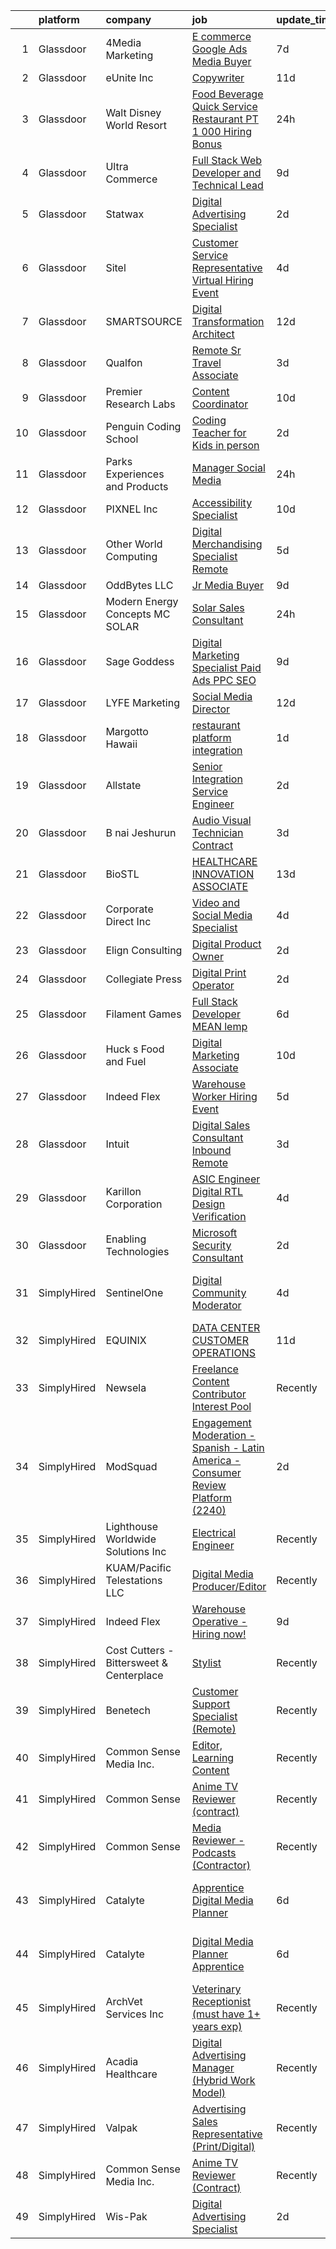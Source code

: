 

|    | platform    | company                                  | job                                                                                                                                                                                                                                                                                                                                                                                                                                                                                                                                                                                                                                                                                                                                                                                                                                                                                                                                                                                                                                                                                                                                                                                                                                                                                                                                                                                                                                                                                                                                                       | update_time   | location                        |
|---:|:------------|:-----------------------------------------|:----------------------------------------------------------------------------------------------------------------------------------------------------------------------------------------------------------------------------------------------------------------------------------------------------------------------------------------------------------------------------------------------------------------------------------------------------------------------------------------------------------------------------------------------------------------------------------------------------------------------------------------------------------------------------------------------------------------------------------------------------------------------------------------------------------------------------------------------------------------------------------------------------------------------------------------------------------------------------------------------------------------------------------------------------------------------------------------------------------------------------------------------------------------------------------------------------------------------------------------------------------------------------------------------------------------------------------------------------------------------------------------------------------------------------------------------------------------------------------------------------------------------------------------------------------|:--------------|:--------------------------------|
|  1 | Glassdoor   | 4Media Marketing                         | [E commerce Google Ads Media Buyer](https://www.glassdoor.com/partner/jobListing.htm?pos=120&ao=1110586&s=58&guid=00000182e86ef8b1bc6092854dd043ae&src=GD_JOB_AD&t=SR&vt=w&ea=1&cs=1_734d7365&cb=1661756963748&jobListingId=1008083119357&cpc=545C0D17DAD7ABB7&jrtk=3-0-1gbk6tud9irn7801-1gbk6tudpii1e800-bfadb01214bbd0cd--6NYlbfkN0ACTeRvGRFS6hadW-07x_K1RnsIE8OdH4tufuZ5eRAiXlI_sIDJdKrGmpYfomtJD3y_mqR4ZtqtengvP6UlpqBcDfwHTLiJUWbUE1X0k8ToVZK97KpcDrjcTCzCvwBgEHEwMq9KWi_ovWgGrv_Fi-8OGbMG918r3kWhntk_ufdjBkxk9Zk6Y2FUKMFlvErvqTJpscvLEypolubWEc1yolj3Y9hL0hE0dlEPMiUKd7rRvDDFrvsyrdDZ0zikrB-6ZAis_QJJ3S5Vrf9O12vf2iCVeo4dJwDztUnIIHa0ja_XDv9xvHH1Fac2GuEik2bXR-9GKMGO4ExhJm6leIVUxqrM3rXGxkbMwChF1--zEjr6BLASJlDSiIwB38gVo4JUqnLWaP9dsvYWvagyAuskduh2E6DI2yq20xyjjvasFkwcmVCZZ5_3We7wlMl5QvIGKllCXAeOq_GFOwBI7xQ88kg6q6Do1SRJIRaWBlPpzgzwoubqD_pK7vBqyM-R0IiV4srRzTF41wDo5miKWzXn_Ynk)                                                                                                                                                                                                                                                                                                                                                                                                                                                                                                                                                                                                                                                              | 7d            | Remote                          |
|  2 | Glassdoor   | eUnite Inc                               | [Copywriter](https://www.glassdoor.com/partner/jobListing.htm?pos=119&ao=1110586&s=58&guid=00000182e86ef8b1bc6092854dd043ae&src=GD_JOB_AD&t=SR&vt=w&ea=1&cs=1_e5f45a01&cb=1661756963748&jobListingId=1008076675595&cpc=5075878B7C32FFAE&jrtk=3-0-1gbk6tud9irn7801-1gbk6tudpii1e800-53f0338def0d2925--6NYlbfkN0CtwOkgDuej6vPfWODMxjOIyNEohQmdYMppGq8y8dOpBoTzitlsCnYxzDdEluOLusqwMpkov7nX-ks7t50rpWnoqbfLO_eaOGnNiBBGk4gh1EhiXe1UOI8-ZJxR8JFKjujxbdiKf0TE_IyEOr_pfm_jtTkQFGfNT33_m6Jfq0drDfdk5ocI6RThScyeOGt0b_i1tLjUm3SjuRHsumo-0CN8VLlrqWSTpcb1IWreYBLvcJXpxf6rGcnHpqth2tdnnAbk79KseriuiG4Yo-tXJXNoo26S66CafvpyrwJyffmpMgL4eVGKnKR730eW3FyroD_LYBWt-VetcJ2yEjhrdFceGnVVdF7hplx77y5Kr-rCvxZem6sHz0VZo3EN9KYqKEeZXbhy3xSGYCHSlkZSFujtJhIBrhu33-pRB2Lhl07yqU_W7XuTGjpbJgLzcRC4x0Yydbh2-uWymrpAFoUn2k8mP4AzbtZ0pnH4fggFPwp8zV8d9O4RiGQ4)                                                                                                                                                                                                                                                                                                                                                                                                                                                                                                                                                                                                                                                                                                                     | 11d           | Irvine, CA                      |
|  3 | Glassdoor   | Walt Disney World Resort                 | [Food   Beverage Quick Service Restaurant PT   1 000 Hiring Bonus](https://www.glassdoor.com/partner/jobListing.htm?pos=127&ao=1110586&s=58&guid=00000182e86ef8b1bc6092854dd043ae&src=GD_JOB_AD&t=SR&vt=w&cs=1_4d679769&cb=1661756963748&jobListingId=1008099873104&cpc=BCC169F53084E245&jrtk=3-0-1gbk6tud9irn7801-1gbk6tudpii1e800-de4f8e7555e56f75--6NYlbfkN0C6Ka7fXck5vhN9Gntscl_jqDDI0lwp9hmdWqruhrh70g4rLtFMw5tupciEWHOW-uPfPqhZEoY50f3kL00Zd8R3eDxPUv0Nf5KS5vu_xEBMcQkfAU_JtOIgMquQnwR__2LE5gHi7OEl7k6A0s49ONulJrLv_iVT797gkMLErL_zapMAKCFmcwncztQk094pC1OyztkhlmrM2hmNh8DV99KWCoZkPpB9G8Zp31JgTOn4cotPBoyAUgummhKmwZCNxLZi6pk2_VpGCSQsBBL3zQ5IW3cojNEx37MCSM8s7n9jD-8wHJDrmLLbr0PSfLyYjVNUMn5xlvV2wUxvYXI5szY8IwODmO16mAEaNoaTipi1RqjSNeUOMQVAf24H4w0wn7ZDPN69lEu8UaQ4c7-EftI8VPlMKWY1QPmYsKjxjiB7kprVcrEj59eB)                                                                                                                                                                                                                                                                                                                                                                                                                                                                                                                                                                                                                                                                                                                                    | 24h           | Lake Buena Vista, FL            |
|  4 | Glassdoor   | Ultra Commerce                           | [Full Stack Web Developer and Technical Lead](https://www.glassdoor.com/partner/jobListing.htm?pos=110&ao=1110586&s=58&guid=00000182e86ef8b1bc6092854dd043ae&src=GD_JOB_AD&t=SR&vt=w&ea=1&cs=1_1ab350d6&cb=1661756963746&jobListingId=1008080788609&cpc=90E10D0C903B794B&jrtk=3-0-1gbk6tud9irn7801-1gbk6tudpii1e800-06e2f54e3bc5457e--6NYlbfkN0AS3oPsAAmCngCu4U51_2RxXyfS7TdWOFtWPOafNW52IzSReWxrra4iz7neLXalB-NGXF5nkT0xVG7iMopHH_rEqWSMQ6uJ8ClWvP6eFq7dI6B-FURaHHshLuS1Oqg_4GZPvzWhr4zb1tWgqmAPAxthsFGL0atCAboeCUw2a638bnOSuCLuHLv5hBbBHSaI5UUQWYqgkDCn6wk60F2Zxu558P5gMR7nraKa6m6g0vfmJ1decrxqZRzhPGtHDZdhTVhmNeHlCajYPvGH8jINwAgr4bq6rwFlkPKxHGj_LLHhBDFXjbW_hpJsTrdrl8YyGISpvKI1vYWa5FQ4uPUDKRAA3pZKoVBVVpQZ_eJl5N0OpZSHO2dPXzgLMEkBSrM-SyOFuf3iPQAubc7ehUd5O3rN5CLyf8oQdZF9qbIE3YjThWzxSnJY4zqxk1WdSpzXjXsuwcTlFulgH7mj1rrPqzCVRN2h4TiRHho-S2ybmMdYziEM2img85YzBsj5MI6uY2tWGdaK0ilez3IXBfOCiQimqO8zYQdXDuY%3D)                                                                                                                                                                                                                                                                                                                                                                                                                                                                                                                                                                                                                                      | 9d            | Worcester, MA                   |
|  5 | Glassdoor   | Statwax                                  | [Digital Advertising Specialist](https://www.glassdoor.com/partner/jobListing.htm?pos=130&ao=1110586&s=58&guid=00000182e86ef8b1bc6092854dd043ae&src=GD_JOB_AD&t=SR&vt=w&ea=1&cs=1_a8633b5b&cb=1661756963749&jobListingId=1008097309655&cpc=FD1C1DA32C38CFA7&jrtk=3-0-1gbk6tud9irn7801-1gbk6tudpii1e800-b01da738c17501d2--6NYlbfkN0Bzkuy17zoNwKMVjyusHhR7JNYo3SmelKzW8jp1Pa4Tk1PVhh3t18esDkL3dScYFov_6KTqZ4iPHW_tZuuYth4X275fVmSpmuL2co7u56OIAXr7CVEbJQ7DNwlaTPqib3ce6vZJtjBiPwuP8Lpk4qIxJ3VoDYko6E2vSURs0gQ2dom15Zvj5C1YN0Kpewd87QqV0be9EB2Gdy3Vz-pnuDgteVe8A3l9VTuoOvXeRucp-a2ExxrQVPCdaP1PAzu_n9keICIKHnWc5BfwL6Yrlz5ik-KHXMSI5E5WzoG1p1HptvHkeHy5xoYdePFJFm56ugxAMKvBqKvjtzoxfolWkqyZe1uaQTGcraZs_48DJy1JApy3SIYDLhsmlXQFXzv2VdG0kKuDsp4f5TeVBfeGbITpOaL7Q6I0DxCSgi_pV_cPTDFkO06VKUOR0LEN-iZyGs4w8eXVrFk6aTtITYcUoVpA1gwNs7xw1l9XHmrZ5grqFnRSr6hD4f5QYGKqY_2Nz3Y%3D)                                                                                                                                                                                                                                                                                                                                                                                                                                                                                                                                                                                                                                                                                   | 2d            | Remote                          |
|  6 | Glassdoor   | Sitel                                    | [Customer Service Representative Virtual Hiring Event](https://www.glassdoor.com/partner/jobListing.htm?pos=128&ao=1110586&s=58&guid=00000182e86ef8b1bc6092854dd043ae&src=GD_JOB_AD&t=SR&vt=w&cs=1_6f02f555&cb=1661756963748&jobListingId=1008091114221&cpc=D69957E0862862E0&jrtk=3-0-1gbk6tud9irn7801-1gbk6tudpii1e800-c318ecbffa026f10--6NYlbfkN0Btxs39KmTzjw_u_hUXcyTcLpNeUj18C2Nw5A7DCW0FWFwa25KnV6CXw_otxQqcxb-F9A6-IZNhWWZ-LCxnp0ZmOOymuakUuuRgAjW4HUPr0zkXgqLL2yIAHStZ2ixeChJcasffTeCIhTzRFj4npps00AnMuj6W6U5gFp5_c7_fBRpdRq_LOQc3DMVGBPYrwLUXsDVG1OXGjFjvUH-fC5ifDFej660CzqzSqrzf7T2gmG6V9G_6rB_K4R1TYvHjUfg5CFswmCdYunjxg3IcGyrhmG3DI50vsswICEe0Oos7hY85IkeRk_USH_QxZJdlS9YdINzjDaXSWeHjD2kELrJ6jZ5KfhTMWni7YBiob-WaRAjIxE_0Qz_k8NUO9MqZh3L9kq0KWMd5nXqYJSpi8C-U2zqFClnqioMMBHU9v3lijcF38DzNMI12JEpqyNJJIcfls1_PCXrjfoK0JfaUFSzxLuzFcZtH2X3c7uVw_0VV8RM1TEKCoeDSsuvA0L0zndzqFxbsLrdeaQvnpiW5D9E4PbbZlHgST84xo7qtEQocreUjbo12D8dsjZwPdGJbQxiUqto2JvKaoASdN5xf10X7J5nT37HmRr6Abugp5RoBtpvoFBxIzKCOpk_ArdzT2O6HxuDl1sf-8lwTwlVpJKYjI7dqN0LB0IdPvKhF4ppuOKMqrl6i89hzR-hU3xD2IV1gfuQgzdAGIiYV04koqpzVfsFQJX4f90PjUyRd0VajVQ%3D%3D)                                                                                                                                                                                                                                                                                                                                                                                                                    | 4d            | Athens, TN                      |
|  7 | Glassdoor   | SMARTSOURCE                              | [Digital Transformation Architect](https://www.glassdoor.com/partner/jobListing.htm?pos=112&ao=1110586&s=58&guid=00000182e86ef8b1bc6092854dd043ae&src=GD_JOB_AD&t=SR&vt=w&ea=1&cs=1_a2eab086&cb=1661756963747&jobListingId=1008073611859&cpc=AF8BC9077DDDE68D&jrtk=3-0-1gbk6tud9irn7801-1gbk6tudpii1e800-00870a29821ea25c--6NYlbfkN0AHUAD-ufW3USEUs8OxeYWkH8K3l0xD3HTZPQbcqNKt7iET5b7o_dV21oMAxFlmC8Vfj7RBUGAHFv6C6YDKZOhm4uvKrY3uJR2xjtMXg6NTE6DSiCjAIwlN3UzwUGarcryL5rlR7tgzWIDyzNBuKHnsWP2let0pkmUtCBSeVnA1NISsTQ5QJXXgrPUfaVoXlzs51U5jdWfj9IZZWyU0h5pctE0ExyfK3aRQMAuFLFSApdGkr2q9B8NbHXm2kncyo187MoN6dVdnGI00616TdzqxZAbKMd_tvbKPuNyevPwU_mL72ZMZd6mCBvYBDahZR0BEAHuTyqoAD-tCrHWLJbQ7Oqv1a7r0pvRble5g3WkustJVkonLQ1V5sp-cTPkTe3IqrpmukowB8Vj6WS0XaU15v9ybLX5QL0_NhaQDA-ZnsU0mlh4CUG1aFCB6Gd3yW6fehtGl5-SRX0ERB5b141W-1P2mY97o-DeYFXxUIrm9j9hUqK8S_4M5rJlaEY6btvTbjdOjm15VBQzFNo8pDuGavy-3zqE6vto%3D)                                                                                                                                                                                                                                                                                                                                                                                                                                                                                                                                                                                                                                                 | 12d           | Remote                          |
|  8 | Glassdoor   | Qualfon                                  | [Remote Sr  Travel Associate](https://www.glassdoor.com/partner/jobListing.htm?pos=122&ao=1110586&s=58&guid=00000182e86ef8b1bc6092854dd043ae&src=GD_JOB_AD&t=SR&vt=w&ea=1&cs=1_68a550dc&cb=1661756963748&jobListingId=1008093895550&cpc=6A22310A23505C64&jrtk=3-0-1gbk6tud9irn7801-1gbk6tudpii1e800-87cbce6de9b5f7ec--6NYlbfkN0DiX_Md5l1AR5KQDlG-5rz2qo7CoDuOQ677RmF0cB-zdW4yZrezSKR7iDrfPCYcLmBZVUjEG4CkoaxOrAx_09ZSD4VQ69kNORgQYuvq4Wqudd81sJMt7mjguCxlrIOXLljQZm6MBv0QC3S7zJu0JbD3Cgwf1y5sZVvy3NraaRDJGX29lqvVfMSAUmW4c7CvOVbN78Yr4Bv1VJGpBI4icX7pG8VSYnslFaB2c6omEqHMcvJSeqkRf9-F0lPcgm6qW1O-6aqPp6hg7yRaDksigxpFhcJ6LAcR3GhlovhAFJ15z9L-JPWVnRAfQuSSznY6fQZk83Tekht8x5Xf7NucMi4K-cjTuINXXoP22AcgphRWv_5liJ5CM1fBKVeMlrKQ1eBN9NjJ5dwgdWhYTDKHLPgBZ0F8HiZcgLdWcBSQXgL40cdj4WZlW6I_0_N00F1ELqURmCtmwYQX6-WPB2I6e7MlYSpiM0QrcW4rkz7qTrDYTjLjMkv-7xU0ChDolSjHUNY%3D)                                                                                                                                                                                                                                                                                                                                                                                                                                                                                                                                                                                                                                                                                      | 3d            | Remote                          |
|  9 | Glassdoor   | Premier Research Labs                    | [Content Coordinator](https://www.glassdoor.com/partner/jobListing.htm?pos=115&ao=1110586&s=58&guid=00000182e86ef8b1bc6092854dd043ae&src=GD_JOB_AD&t=SR&vt=w&cs=1_16b9129a&cb=1661756963747&jobListingId=1008078553815&cpc=BCE4811A78D39AF3&jrtk=3-0-1gbk6tud9irn7801-1gbk6tudpii1e800-53c2e90688325b46--6NYlbfkN0D8xGH_UxYqVAmqCTtO4umaWVpHqxlCI3ORUIuPXpUIiEuf2WVoiZKfG3Cq6DUzc-oaNWziJ8z32Q5yU1otkLCF8BA3jWhMVpBkKHiu_c0Q0T7--8u8CqBw6DZNyQeAZcEekKqmlMDynDVSpBY1jI7BGp43NCm8fFRD8Yq6q-KBmVIK8QIRK0DhGMlrwx1lpsw3rnwcE35OgAwU4kohSz4AkIf0CG0rBnuj8bdQ53sJGKnU60MOTliA87yE9ZU-sbsHaScUhR8Gk6Glk_WbX--HKucVbWWiTO8902w-1MI6hIdkMVmwuNm0jAl5Ydx-aETgkCKreqtvnIdj8fH1y1JX1NJgJaIoz5NamuT0d-RID_mKB8f7o3zDbQy4vjBNZoRhfVnv8Ed8ml8EBbrtD8ecGHhA_RU6ZKsmNIzqN8EAiWk1zcEissIpl8ABGU5G4ZtlrobgXnHbSfxDsA4q_aUG)                                                                                                                                                                                                                                                                                                                                                                                                                                                                                                                                                                                                                                                                                                                                                 | 10d           | Austin, TX                      |
| 10 | Glassdoor   | Penguin Coding School                    | [Coding Teacher for Kids  in person ](https://www.glassdoor.com/partner/jobListing.htm?pos=104&ao=1110586&s=58&guid=00000182e86ef8b1bc6092854dd043ae&src=GD_JOB_AD&t=SR&vt=w&ea=1&cs=1_36a5451d&cb=1661756963746&jobListingId=1008097474273&cpc=C3895B302F20F0C8&jrtk=3-0-1gbk6tud9irn7801-1gbk6tudpii1e800-6ef49b981efecd57--6NYlbfkN0AmS8dnuKjqksGi4V8cvfghiD98IhyB29TSueyfKOebNYELs5Iuxlm98st8uZwfFlwwH4XccqPctYWk49EGj6qKew00Q6nD51hllGSAjhIkiIUhoCo0fKq-bKKIGE8CtGU9XMCoO3kCGClMaZ25ONRTfzMP05wO8pfJwdlbh1SEaqkJCz2SQ3IJ7s08QF0SHvtdAM6PbAVDbv77ygAasNdkH-ygo5JRphkvjQDKhOXso8zaSdXGYYmVZy_bvfzHAZjULsoIRgIMc3BzPzUvo55znMycuFrmEdivr8HHdliq8CEL3TUHOLdo9gYyw8wGq5bFnGEgkmgMc8S1C4kPhZuRpYYTe379VJmuf3T460rt0J_QvARKXqe2dgaPXrwUBnGVK0nXrP6OBHc-_b2KfjiolRfOOaYnjKp_xXDcSyaLasO3dSnK8kezkQy7pr0U02jn8WeB1rhYalye16az015eVe9DV6s8Gx0d49LojuNICeIRA_RyRXdzC_Rll_MbNGOJVqZmxVN_Rw%3D%3D)                                                                                                                                                                                                                                                                                                                                                                                                                                                                                                                                                                                                                                                                | 2d            | Lexington, MA                   |
| 11 | Glassdoor   | Parks  Experiences and Products          | [Manager  Social Media](https://www.glassdoor.com/partner/jobListing.htm?pos=125&ao=1110586&s=58&guid=00000182e86ef8b1bc6092854dd043ae&src=GD_JOB_AD&t=SR&vt=w&cs=1_f503cd93&cb=1661756963748&jobListingId=1008099703392&cpc=F5E96E35A1725171&jrtk=3-0-1gbk6tud9irn7801-1gbk6tudpii1e800-d7a2259da596eecc--6NYlbfkN0DAFTyt7pbDCC2JPO79CSdi1dIb81yjczP5qsKcZIxgiRd1qisRd4re16D_VG3-wzXJ0nliv0gQNSFscalEGFgDUZaStpBJAk8TncIy5l39Dj3EfipmlIgvm4nS7-i3wbBNNIu9Sv1h7fr7jt1qTrk3pjE_A_zgH3WJb6z51h9SBhvyCMryYjDxUoL56k56NEwIUP5zK8YcSsY6_fA6_DkpLAMiydA_gapoKO7QwF0iCYa6zM53FiTEMAcX1ZW98DtD_vb8vR21ZHMkO-DzkCvdbLnnZDsFfEAR341T651_o4btxN9JVnNBDg8mSxwktcmasIdvmPV4JxFhj-BYNyuq81KPTTzbNNvehOFBv5cA9nQYhB3uhD0rPQaZXf1FUU8WflX1p_r-ME1cOkYOblbUUXkJ_EWXY9gIz0c22gTYvhia8yauAtBh)                                                                                                                                                                                                                                                                                                                                                                                                                                                                                                                                                                                                                                                                                                                                                                               | 24h           | Celebration, FL                 |
| 12 | Glassdoor   | PIXNEL Inc                               | [Accessibility Specialist](https://www.glassdoor.com/partner/jobListing.htm?pos=105&ao=1110586&s=58&guid=00000182e86ef8b1bc6092854dd043ae&src=GD_JOB_AD&t=SR&vt=w&ea=1&cs=1_35d7e26f&cb=1661756963746&jobListingId=1008079797016&cpc=88825F42635DFB7C&jrtk=3-0-1gbk6tud9irn7801-1gbk6tudpii1e800-67e4e17f34e525b6--6NYlbfkN0CB1tmP7rfbaHtYFmPjg1Xv8BJr6DUbyz0HQmM4H563AgrdncDwhOgEAhN6FCGlmprAFTdrK-6nDZN4LU8j_BwOJi-1Oha0f5M9ega_KQq33wPKEB1dBiyKfl5Mr4GNddJimhJO-AmCA_iiw-r89smsdsG2ikSQ9088IYc02cOSOl5kvDXkwnQeG5wv2Rb3S1asitCHfF4OF2yGkuAWQOsYH6i_1KnRaAXG-9L-9lCfpSlJD6FDHDAxIzMHEwL0cJHp2tVW94w69ira1TAH8L3_PSUR8msmu2QSJVXwjKJ0CtIFGdTFkyGHzZFm8jeMXdMP9wNrzgndwTabnbgihLGhSxJC3IB-DqxO9UMc1rkId6L34IGSKFB_9V5mibWrKCEC5ACiuO28xWas0_wcf1cXj7WiRTcRWVbcLF1kkiz536-ZSUTXhSm_iywuRH3pcF0RKIjgCnOvdMY1Bi9VhPis9gDhK42cj11Forah0Ihr7OmW_C4YTJUD_gFallgJ8_hc5SL7B9XzDg%3D%3D)                                                                                                                                                                                                                                                                                                                                                                                                                                                                                                                                                                                                                                                                           | 10d           | Remote                          |
| 13 | Glassdoor   | Other World Computing                    | [Digital Merchandising Specialist   Remote](https://www.glassdoor.com/partner/jobListing.htm?pos=118&ao=1110586&s=58&guid=00000182e86ef8b1bc6092854dd043ae&src=GD_JOB_AD&t=SR&vt=w&cs=1_be6a5d02&cb=1661756963747&jobListingId=1008088254559&cpc=EA19F5B90D514204&jrtk=3-0-1gbk6tud9irn7801-1gbk6tudpii1e800-bc24ef267e0130fb--6NYlbfkN0AUAYBBwILJ6zTrFZgXMoXBTJ0WAA5-DXG3BMHUU2xRf6MbKibtG0apt5GNh3lRhJb44yxtjuC6Ql05cHZj97k6TIO2smuFpQi7h_W69dcmIwUPv4W5Zm2dR1u4x7gI0uKH4T4g7OOwThxko7236Anuyz6mugl_PkQngfNWB4LdMAAlLf3ndLj5wBeIjbGEedIxETW4VHyKAb4ENL-YsQqnnqY-X7kE0qLjs7305VlVEzC6U8R5ZaOt9NBLnwbGjHcRPAvMtdicgumuOfEsKmv--L-f31FQOhZLEIBKgZjaM-2RuRdrqHWRILxrN2TXofQId0EoOeWgFS2BJNerjSOPn4j1qjppdOUHiwdfw--msSqgHNQymUoj9rMSgooW8wIkPmIIYcWM7_qGvbylGGAqrVuAz7eL8RfLya_6mNlzjsTNf8sRcKQ0CcaEIpdMRQw1FngpoJmKPzrc0f6gz_jxjYsSryh0Gs8%3D)                                                                                                                                                                                                                                                                                                                                                                                                                                                                                                                                                                                                                                                                                                             | 5d            | Woodstock, IL                   |
| 14 | Glassdoor   | OddBytes  LLC                            | [Jr  Media Buyer](https://www.glassdoor.com/partner/jobListing.htm?pos=113&ao=1110586&s=58&guid=00000182e86ef8b1bc6092854dd043ae&src=GD_JOB_AD&t=SR&vt=w&cs=1_a72ce3f9&cb=1661756963747&jobListingId=1008081932272&cpc=F1339989C5CB8906&jrtk=3-0-1gbk6tud9irn7801-1gbk6tudpii1e800-1c02ceff974ab8c2--6NYlbfkN0D5SI3ORALigJlMFAzdzEzntKB69W_UJDAaPj6zcug-vFEbQMp9h8t39ttDxA4pBKUFH5zDZkpDLiwPnxEncL3wQ5z763YP7lh1pjA0HaqTnB3WguhHK7GIi3iZ_FnkAxkLT84pAy7YbnZtOwPnRJezE3xI0F2iS8wfLBBbKFUm6CkkwxWIWX1f2y4ghdPEMognLqpschx4FxiHnnWH8yk-QRhug7sIzjiDBjBfQiyFGgIwDgrLPnGBt6zV2vx52TTKk_0cPFM0YOBjiiKTnZBPkG1VWk4MECaPhHGXlLRsvk4UzQ-MLvplsaG3xTD-zvFRVy2FqXptPcAZeM18LOz3D6Mb_3qmoQxjFj2_LQkRTCIfWZLcJak74ztEHjMot2wtle3hmIP8jsoRWMQSqcujp07dZnd4nHdzzEkIQTP2cKd1n5PADWqEs2zTO0eJeolDL9MhfXs9imhSIc8-YT24)                                                                                                                                                                                                                                                                                                                                                                                                                                                                                                                                                                                                                                                                                                                                                     | 9d            | Remote                          |
| 15 | Glassdoor   | Modern Energy Concepts   MC SOLAR        | [Solar Sales Consultant](https://www.glassdoor.com/partner/jobListing.htm?pos=123&ao=1110586&s=58&guid=00000182e86ef8b1bc6092854dd043ae&src=GD_JOB_AD&t=SR&vt=w&ea=1&cs=1_ff5ed3d1&cb=1661756963748&jobListingId=1008099077140&cpc=C63BD00756FD6F58&jrtk=3-0-1gbk6tud9irn7801-1gbk6tudpii1e800-981808f953bf905b--6NYlbfkN0C8JIaFyJyJ-Kj4TwRF7oNQb8opiKCaChlkFCfYzIs8cDPvbnC0-y9TzDtwjSZGIoNNwyINjLssvxVK01XHozbiYfq4NXLkf1hTrh7SmmR9xtb-SWEDWDapSOYM4Xj0EnqMLSf7A9FjcRp3QZm8oo_YHmSWxwIr0RechXi2AMTVf91XD0-GSEVwrD_0EjBbh5Mw7dyUeLdAPwOCnw5NBsNuuaku8B3LaoVUNV4HAG3azOo7ysDOTBkyaYkxL8VqqsgsC1LC_0tLgvUX7TUaGj8t1evw9aLOjHcF9dDYmkusjeZwj83ceCgrj4sHW3iUD-wj7mhZUbC3xsqLawIIpa1dhxMOvg9amATLFC8Pm1Kbvc64YG_kwK7zt_OMebCLGlLkpVG_LMBPSJSdmtHMmtlO4XIrVwAGMvolMwdi8xPyM5Tjxk-2y1_lbKveFN1dJaQUitgBi4j1aP2caUr_S4ATdVrXy6W9LRO7eTzWcthyKekvI2YorLul7N-grbq64jYrHhdRgJRUdA%3D%3D)                                                                                                                                                                                                                                                                                                                                                                                                                                                                                                                                                                                                                                                                             | 24h           | Fort Lauderdale, FL             |
| 16 | Glassdoor   | Sage Goddess                             | [Digital Marketing Specialist  Paid Ads  PPC   SEO ](https://www.glassdoor.com/partner/jobListing.htm?pos=106&ao=1110586&s=58&guid=00000182e86ef8b1bc6092854dd043ae&src=GD_JOB_AD&t=SR&vt=w&ea=1&cs=1_26c17b33&cb=1661756963746&jobListingId=1008081485276&cpc=88BA482E144BE5C8&jrtk=3-0-1gbk6tud9irn7801-1gbk6tudpii1e800-c4c155eb5b43f972--6NYlbfkN0BBGG9LMNqL16EzDx9S3nKk4b6IwprgSJginr0DZD_oW5yEAmn-tqn_TBC8a3Capv_BTU2ewMxeEz_INSIr_8pVBDIxhPBXR7NB5vTlQgtbdpaj_DghusF1Uk1m_WVaQ-_sF6AdV652fbnU5tqHzJTCUPS0CvLKMSW1VTif_phVFsYMlZqJQ9ITtWLezfREZaYavPxN1dou32JBjPokMyZ2mqhJn7I8TYyrcHAwkQQir6lXfLztMsh-J388WXefBRZbIjhlypgGHRkkyuEaqslfxpfXvSOIgkgHbpWr0FYYwGb3VuBl2RiDUD8nrYo70o7asNdufwaOuvbWa4COcYUW19pRkEuJiYYi77HaNYO_Ei_iC6Sw5tJ7gP0Rl2qh1wkwa8g4S5TMfjCxW2vGJmkxcbJ4fDNOrQHklkcHaR9P9GSG7EPdVIMbW0BxqkUHf1SvtiXZlHlQE5487wy5Xnm2DTI7HAPi07b2OWwii9a3ux_AZhfBmI1Pjb72xRs1DBOjlRuDbtQbt71_W3dFq86Wunp3UmHg7TWQUmcsRpI75g%3D%3D)                                                                                                                                                                                                                                                                                                                                                                                                                                                                                                                                                                                                                 | 9d            | Los Angeles, CA                 |
| 17 | Glassdoor   | LYFE Marketing                           | [Social Media Director](https://www.glassdoor.com/partner/jobListing.htm?pos=116&ao=1110586&s=58&guid=00000182e86ef8b1bc6092854dd043ae&src=GD_JOB_AD&t=SR&vt=w&cs=1_f1f2bea8&cb=1661756963747&jobListingId=1008074151048&cpc=7E69D0A57279CD4B&jrtk=3-0-1gbk6tud9irn7801-1gbk6tudpii1e800-a2560e05f4cd3d1d--6NYlbfkN0Bn_QP1mB-qITnm4Vz5PyfqYTbW9sbsjBCIFcmJsZI4dR5YQbABlOp7Jv1eSlNuNH8nDkafRXJ9w8bG92esITJK79_iLn1hq7sZfRIuYjWIRP3YGUKExvqlFwltOjgQ6KqjF-zzL1r8j7nALdfdlhN4uNggqy9CEcA3HUZfeKgV2uYJBhDShMXr7SOc-4kOoRbiziX0FvQVmtMm4hju1J1sphqA7Ip93xnbWrCjUZVFl3aHvctBpEBqpgrg3zsnlE-jU6lMyLnbFBf5Co87Xu23XWW9n4rgwXgqTyjeFq7tABrTUsRlouSigXXtBjs2mSbDtolB60dsWoT9cUAGkV_qfmS354b8zoKHZcFiqdHFk215sx-FWi2aBaFdhyH2dOGg1NQMbLL-cetZJIouiNwg0GiZyxZMKcx-zQjptI7i0ftoZcecxEinYl72F32Z7tpYGBc05LBN7ct7pCNDceSNITG1X-NbnM296ZzWLcBQ0o4vyZkXF73abaLAfoiWwevSXEt2RJerMmVFDXUm4PAB)                                                                                                                                                                                                                                                                                                                                                                                                                                                                                                                                                                                                                                                                               | 12d           | Remote                          |
| 18 | Glassdoor   | Margotto Hawaii                          | [restaurant platform integration](https://www.glassdoor.com/partner/jobListing.htm?pos=109&ao=1110586&s=58&guid=00000182e86ef8b1bc6092854dd043ae&src=GD_JOB_AD&t=SR&vt=w&ea=1&cs=1_e978e01a&cb=1661756963746&jobListingId=1008098624085&cpc=618B7C2C2BCBC227&jrtk=3-0-1gbk6tud9irn7801-1gbk6tudpii1e800-0f0efde3a73bdb9f--6NYlbfkN0DZZww-p_mr8GWlqIRBY21Wjl_Fk3kglyx5_HcxykVqwXZdTK_RQWJFuUGFRF0ReAX5oybaiDcGZqf1PGfG4eTIQovFwI7SYt_5XENimH4-ABfRA7opE9iT2QDZm6eZrQAPFz4lQXmr7F4t-mjaheZ09t36O16CFktsSQj677IidxcgbF19td9yP66FH09xUQlO1S8ph8RlFQSTgsE3NGrjcyXHrlcyMT42xjamDzLQYIqPq_J10kllb9SxZzT3Dn0-jnTUikkydp1xbkNvBlODrxHljdT0y3oRGvfTcZyRwW9bVDDBu-ykB7leu3M2lmKNJGRugqJ36gvDeqiOgilztGgrOXnDLkARauMONjgn8VE61vcZDsu9fIcJ__HVB2KSJ0LsxNlMc9SdRZNExW1djpnNf8e-HoavKFvi0nHT6m9yaK-CxpSFawPWiKdWpKLMOQODRtP1yrPZt0f4Yvt07ysL2WDDYWfjjOisMYD2shTJ5ANlSTz3L1iI5yXHO8Csr0TgzH3_SA%3D%3D)                                                                                                                                                                                                                                                                                                                                                                                                                                                                                                                                                                                                                                                                    | 1d            | United States                   |
| 19 | Glassdoor   | Allstate                                 | [Senior Integration Service Engineer](https://www.glassdoor.com/partner/jobListing.htm?pos=117&ao=1110586&s=58&guid=00000182e86ef8b1bc6092854dd043ae&src=GD_JOB_AD&t=SR&vt=w&cs=1_4c2b69c1&cb=1661756963747&jobListingId=1008096830907&cpc=3E251C7E648E8D76&jrtk=3-0-1gbk6tud9irn7801-1gbk6tudpii1e800-d947e36f0e552f92--6NYlbfkN0BLH0BMQoDn-yw6Urt952hBm1JLFZ7WpBxND2cMIOjOqbFVk94wXfJol2fCSe2VsLz2MVtbJ2QalOo7CEvjuC8JpxI7TTr761Vza4s1fd2bWz5rXq5JHUYHRD359Hsu81sfw2ffSvlRMTOcjIsyKvh9kG_1eOFDZl3m9lgZAFd7lIgzqN6vtoGDN-totIeDLlkGcjkE-8ETV5ozQj28BG2nl-TYdCvi_jsLAVTVSWoZGWXPbXQcv73yLBJCLiwUQSRumRPhaDHT3nEnYFxyhRRhKw_mWakcOigqxjuW4GQRDM9ZUpyJXybb-NONpmM6lMiAUTHJsDkAXHwT295Kdkbobpf5P7TW0S8hd3g4a_9I94Aj1tPDaCFLyUKBy0Yrg6NvxkM6pxkNHdOZW_JV1KqLMNA9ULmgK-HKR21Jn2KV0og8EuqfpKwNdtIVND7diDXoRNzLH2yzCtCCsfOfRGn18rcENCeBXzhK6hPCErdv5Au-YaXxb8uPFuPArFoS1OugvXD6CRDRE0JXuLyhIA9aD3MLfFTJQsw_zLKVb3vwnZZ1upsuAbfH-T_y6dbKmVUhX17SPcnX8-ElNJAPppaEXPSxb0WAt2qj2TWbwlkQ-IIFBzW6XDGNwJ6rW9iSo8lW8ubgCyQu_QHMEpAEdgGHHhwsDXxanA-fVJLr3kqot5mXW9L8gM3WSJre2Olm_WzRItY5yRKMnp_gIyPIi0TbhBpo2dza9ZCisHW9Ey2vyVaPfPobAPMsrNW96xL50LPcOa2_v7gd68Ce2pawE0kQkbU8eV5YNN-_TI4ygkDNScnRAWKY7dnS69cImybqPj_WBKqvdrVswhzaPq697Is7XHClmHdLt6zXneCOnWF9OwwNB0bSVd5K2e7MuwYdx8ruCBi7hL3QlWhHGoCwEPiSsPnvX2fO6D3rE-hwswksGJCp-XxI40D2j6qBVtD6hE3QtTSw2E1sGd4PqTZeAX2Jo7H05gcVG8pdFWUfgU746vophHcJdGrVsLTVMliv271JqU7mK8Y_m8qr5TnDVqlLBvzDct1hPSCcQ11mB1CH_GLZNodas6MiJ5-aeqF0fLhH0eXrY4kundTf_0P-1q8-LZ8zKNEwI7NJlIoKmELMAwXUwj8LWYpH-Z3c7VUX6U87pCHLFscYsC1aleNICEPG) | 2d            | Remote                          |
| 20 | Glassdoor   | B nai Jeshurun                           | [Audio Visual Technician  Contract ](https://www.glassdoor.com/partner/jobListing.htm?pos=121&ao=1110586&s=58&guid=00000182e86ef8b1bc6092854dd043ae&src=GD_JOB_AD&t=SR&vt=w&ea=1&cs=1_85b20435&cb=1661756963748&jobListingId=1008094329838&cpc=973E6D846143997F&jrtk=3-0-1gbk6tud9irn7801-1gbk6tudpii1e800-d6ab4ddcb3ffb16f--6NYlbfkN0CvahHJL5dpwIe5nlYo2UZJB8CTXAEl9vJAxrd3EfdRQTBgSOhxhZ6qV065txkuxW5xqTJB4aj9oKlOCcRhWfMlBLkNBSHHgqPPK2bdha7P_F9Hfo-4g0YS1hCMOHCrBLFlT4OdDIaJ-fdT0ky_9ITG9B4SyhICEJCFbM7dqhnWcQQBqReIbvf1XFJQBJJi9SMO_FRPYvZgJ2yKBRXwUGWKAuHR4v4lGfu4m5BDIMxkUhvoRJb9VDKPpiyOPAAijY0ixlQ0zKU_w20DdY7BdmjISz9d6v41viQOENNKGD36DT2FLKZ78eDNeSy7mLuYfTqGWa9q77L2ex8lscch-ArzcFSIuLODfTbKT4QD7qFXkhgBE7bjOfAPOlEkrLZWCnBKIShz9PpEzgHwzjmfA5VEHMN5Ct6AuMie33s86Tr31XnwZEUHRp2zC0xHKtQff-u7EYdVVx-m9AD7sDjVHBXJJmsy6eWsEQ4SlvmZXvqFQHi3q4-x7WKmXR0j0mnuKayWY7sYUDOGbg%3D%3D)                                                                                                                                                                                                                                                                                                                                                                                                                                                                                                                                                                                                                                                                 | 3d            | New York, NY                    |
| 21 | Glassdoor   | BioSTL                                   | [HEALTHCARE INNOVATION ASSOCIATE](https://www.glassdoor.com/partner/jobListing.htm?pos=102&ao=1110586&s=58&guid=00000182e86ef8b1bc6092854dd043ae&src=GD_JOB_AD&t=SR&vt=w&cs=1_33a11e19&cb=1661756963745&jobListingId=1008072175325&cpc=1FD5AF06645D1187&jrtk=3-0-1gbk6tud9irn7801-1gbk6tudpii1e800-1d604fd0257682d5--6NYlbfkN0D9nReYNDwHvb8TyELNvJ-PmHRGlr4DtGIG75pL99vx21udWbdldbaRr1Ea9V0ue_KzE9pRXKpMcDSmAGqnqT1uvXDc6d1UiTzHszJs5faYLPYpZdI863KVZaYZoYymLkp72V1MJXNLGbT3hvc6vBUTiQhKAGV1G0qPid6sq1fanLnNDmPzdubPhpqRuP3zWnnyBfjWn_CLzsNsjJb7Gr2baS1eUPsqGTD8ks8G7gh4osxI4yGlm2qWZO83Zxu5kY6kqiK6adD1yaUpgsy5KjvCNP1jK6Bmia4JC5bshJHWEZVsd5Xf5jG5Zl9repqlbPCR_xvMYHzczgKGeQUVITt1120-OLgdgTZPqVEeQJwAEbFXAI3yCrZE67tHBbMck1ItQ8bL9pwuk9tjKTNoBFaTfvA_i2jmW3NQBFsteK7y5hPD5mbPEMamQt6wiYy15IoxJPe1vFAnlUWBF178mrjHZ9AB-AjmqtBPQZBdJS1T_I3qd-DdTHONypDSd3h2X78Ir3--iMMkGLwvoobqMKbv0xbBP3Q7m2I%3D)                                                                                                                                                                                                                                                                                                                                                                                                                                                                                                                                                                                                                                                       | 13d           | Saint Louis, MO                 |
| 22 | Glassdoor   | Corporate Direct  Inc                    | [Video and Social Media Specialist](https://www.glassdoor.com/partner/jobListing.htm?pos=111&ao=1110586&s=58&guid=00000182e86ef8b1bc6092854dd043ae&src=GD_JOB_AD&t=SR&vt=w&ea=1&cs=1_0f348c75&cb=1661756963747&jobListingId=1008091701087&cpc=151E51E148764572&jrtk=3-0-1gbk6tud9irn7801-1gbk6tudpii1e800-820bcc9082e04336--6NYlbfkN0ACl0VCzEwaiJAkj1tAv7rVPaL4S5-hTeU4W8lMmzvPXwo5J6UHfXBhNC2INXCmJZYaqxMuxacQkhmS2zF-95M5H4a3S4mmJJi_iiuEDevaV4-Q4JMiE4U84zMKlXaXrZfRdle0s3PBUTB62aBq7klfYseuLXcw_1z_Ef5cC9KWGzhTSqH6pcWp10Z0FkUU9rs-zKhTt1LD6tUaaFL0hAAb9vKxToc2KYSoYtG32jDapKafSlnmBLNlUzYl7Bj4cm_DQmVPIWSLMN2xZiuC2toISgMgoZMPB0q08Vl_lM9OJjuTu5lyX7Jks0yJJQdwnjZ1d2WLInyGtexHE7Ha8a_8r-UYQgJHdBiE02kS5_TOF6n1wUI_3VgMmW1TVmLQpSHqJT7BBPGf57Rpxr8DpGmFGGh88JzlN_DQXZ3ck9jrcFhZI-nHBa0LAra8E1ZmShzl4X_amKkE5nlUC9pnZXNNOFDWesnCZJ0tNuQmjSVR4PKIQPbKVLi3vRHEW16ocQqchwAvYyT0sw%3D%3D)                                                                                                                                                                                                                                                                                                                                                                                                                                                                                                                                                                                                                                                                  | 4d            | Reno, NV                        |
| 23 | Glassdoor   | Elign Consulting                         | [Digital Product Owner](https://www.glassdoor.com/partner/jobListing.htm?pos=107&ao=1110586&s=58&guid=00000182e86ef8b1bc6092854dd043ae&src=GD_JOB_AD&t=SR&vt=w&ea=1&cs=1_6014f97a&cb=1661756963746&jobListingId=1008097348590&cpc=F1339989C5CB8906&jrtk=3-0-1gbk6tud9irn7801-1gbk6tudpii1e800-8850e99d769fc166--6NYlbfkN0DLxniXb9xd09bch3T7EymxCrgj1jiT2kSu__xrmi42oF2YgoI96r1r2CDwAo2VUojl6yt-bCsLPSznPMd0Bc_kATQswjsg6fij_H3FNWRW0BPk6OSN4wJt8q6milUD6Q6wAtKfUokKCrsY5Hsp98OJVpfffoAnYs7BcbL-W-OBl_dH-IWXI_n329N8d4Z2sKOyITVD1BRJguaTFIyAqSXBJBRZOq61tDSgP4Zpk9nKfUq7IqN2RtDIWYxU6gY2FL5rb6OtsPcsGjv3UbxIIwdaQMNwTAHRQssiFbVUB85wXqZXHNM8l1QVqumti4v1DMCue7QANmG5PU0b9Cp7bWl0StoFLngKpiFj2MKNTOVgdgUXVd6lYYbakXIFB7aKu0mFrsjJ2XoJWCloB_nuViW0eFBLVMKcMLqDkLjaFGwuT6OmrEDNPzO-ohXX7p3CXHuHJEti3GyI848q-XNouLaB95Gu4swsrslFCvThwiyvuZ82oF6OBIa64t2oOVK1o4i1A-xUy-Dk9w%3D%3D)                                                                                                                                                                                                                                                                                                                                                                                                                                                                                                                                                                                                                                                                              | 2d            | Hopkins, MN                     |
| 24 | Glassdoor   | Collegiate Press                         | [Digital Print Operator](https://www.glassdoor.com/partner/jobListing.htm?pos=103&ao=1110586&s=58&guid=00000182e86ef8b1bc6092854dd043ae&src=GD_JOB_AD&t=SR&vt=w&ea=1&cs=1_cb509762&cb=1661756963745&jobListingId=1008096828418&cpc=9B9B026AC90BB95E&jrtk=3-0-1gbk6tud9irn7801-1gbk6tudpii1e800-8469942a296836a1--6NYlbfkN0CvahHJL5dpwIe5nlYo2UZJB8CTXAEl9vJAxrd3EfdRQTBgSOhxhZ6qQqwlp89b_fVOp2zahC3Y8r2gRuZhOCeraJLrV6SivEWcbvR8cqbqvm-5d_LftNkufUVnEDmouvy3v71qkUzT4c6CSS3tYAXrFQznmu_cHEmIV68QEuxpSJAipxfP2QJoo-OXA81RsUZ7f14UahzcSJOf2u-thlfaGoZ_R65kviE_0tWbYlXJRBi34sUjtJXFH248lvs8rd8DDBFSQm8E6XnOTPIJ9OEhFAid2O5ZyIoC0N2YdtUK1a1pVL-uSMNf8dJjrjEiQMBofV_LrBULu_aXbNcN2BRefqseZlmv3chmyxSKY_RQ5Fvzt_fgJYxC_-ixmDe9c2PAmLAe0Pawx3vKJXXzz_ubDiBRrOfU4rpzlvYhh2PrJScp3GPvkTv4hBDvgS50WO8mqIp3kvPV5NM9DzdoG5uj-MbH_1Y_B8Y_cQw5Vf8OdYLj6vU7BR3GxHKCKK1GQ9K2e0L51Hg0YQ%3D%3D)                                                                                                                                                                                                                                                                                                                                                                                                                                                                                                                                                                                                                                                                             | 2d            | Chestnut Hill, MA               |
| 25 | Glassdoor   | Filament Games                           | [Full Stack Developer MEAN lemp](https://www.glassdoor.com/partner/jobListing.htm?pos=126&ao=1110586&s=58&guid=00000182e86ef8b1bc6092854dd043ae&src=GD_JOB_AD&t=SR&vt=w&ea=1&cs=1_8fe29bff&cb=1661756963749&jobListingId=1008086229706&cpc=292036AD7E8A5303&jrtk=3-0-1gbk6tud9irn7801-1gbk6tudpii1e800-aa4526bcbb7f3b61--6NYlbfkN0BKgzQyzTF1Q9mOsR1amaS-juVGLjHt5Cdom-gEF9y-xZCaN_qau0nZTKePmJQQ1-oAqPyu8nsTw2N5508hgyOxCBZ_ztTlb-v7ak8FOCeVpy_nTnvQhA1Ph-9z86KBojLAKtdvaD3jmuaCiOou7KkioJcSICb-9D7xgOgqT7auRvOoJrMw2A66mfYF4jwpjxl8MYIRAvyDdXk_PXXKy-t-UbHDmgnjg366XyDF0AB4JY10DMhxs4mNTXDbzOer9lX3Z1d2rLkBJupD2WUOmSYUpY345h3uTCcoVqzCV9Ty28I14SAp_rC8t_yRcy2NMuMd1XZIyIMWw0HIMDtaHQo3rlWS91EXPzDCR5Jj47TI9DrSLl692cdCsGTt06l9Ya8LeLdJ36ZstofFEc5wZSYG_c8MvURe6uXdOIDZ-nukU7slZ9JF7dHuKIYL-SOVlHNHv6hq6oDpJrMWbTr-3iqF8Mia80wVHCtWHw5EboovcAtJ7K1GdjzE7fWs2zjgkxBXh3tsDCQ4qw%3D%3D)                                                                                                                                                                                                                                                                                                                                                                                                                                                                                                                                                                                                                                                                     | 6d            | Remote                          |
| 26 | Glassdoor   | Huck s Food and Fuel                     | [Digital Marketing Associate](https://www.glassdoor.com/partner/jobListing.htm?pos=124&ao=1110586&s=58&guid=00000182e86ef8b1bc6092854dd043ae&src=GD_JOB_AD&t=SR&vt=w&ea=1&cs=1_f6604801&cb=1661756963748&jobListingId=1008078630562&cpc=18C9CE28155C17C5&jrtk=3-0-1gbk6tud9irn7801-1gbk6tudpii1e800-ddfe1a4c6f0fc729--6NYlbfkN0DzHUkfBCfLq0aTOQKjCOQpdXLP6fKXKfP7a73V1xUbUa78l5wYrevHISfgBKs-QTZ_R2Lztp1Qh67LWJY0MIVXJ3yZsmCkE_spKY2OLuQIdD6z0y5FBQUSbZl4FuYsowFhI6tbxf0yw19FHZYIhuzU9kd_4EA-Gvj2pM7aMhVahiF55KmWVZhoXgD626uySz8E-8ZjJ6_hLud4vKY5771ENbzas_9NjcdIcZkXyS83L5DlMHl-C5gPia6xZa2R3aPR7MfLKhUIuqETwqifFW-v-mu5-blUHxheTNNVTbivZpN9uIrvz4K4WGps6KEjmHhucf-E7BLEI1Pbrj1fcgzTxs_gjqPs663SAxjE_nIpiYNw2HfNx7wjhgual1llAcwps3e6eR-gdHtEEKYs6fJLML3MlaOUtoCgeixB_JDJhrYpReFC-AhB9HrISI6ngR_ifSnRI1hEbwHkT8TnyniIueQw5u2X3KAqGDBeu4wpMsTWxHIOtjGBm7gyqW_PKX8imG0Tzzj0wdB8fHOVeoH1)                                                                                                                                                                                                                                                                                                                                                                                                                                                                                                                                                                                                                                                                    | 10d           | Carmi, IL                       |
| 27 | Glassdoor   | Indeed Flex                              | [Warehouse Worker Hiring Event](https://www.glassdoor.com/partner/jobListing.htm?pos=108&ao=1110586&s=58&guid=00000182e86ef8b1bc6092854dd043ae&src=GD_JOB_AD&t=SR&vt=w&cs=1_b92053c0&cb=1661756963746&jobListingId=1008089101494&cpc=0FDC0B3BE6F17F6B&jrtk=3-0-1gbk6tud9irn7801-1gbk6tudpii1e800-3fdc117a1728c690--6NYlbfkN0Btxs39KmTzjw_u_hUXcyTcLpNeUj18C2Nw5A7DCW0FWFwa25KnV6CXkwfjtd3oUNZePZe8Luoud2EI4wUJoYM0vzhoV6uFFWGVh4SL8t0euYqqZLxoDQGTUpeRAjN_sEWNsep-CJs4enwu4YKZm6-PwTs0FhTWRf6tlsQLRIAflqocqIIi21HPyAK2Ap1hwOyki-65rjQkCZ7RtzhqP5nYLTxuF1y7XxE4j4uOjw4dAvln3D8l2ywj9oCsI8BtL-5ADGaqYvxi8jMUAG7Ss7uo7hj-KfvD-Sb_cIhLZ_RzJl79uBgUVOLOxnvwpZ61DrflR1N5TezqPHmkVWM9VRc1k4pGkHwhTD4td86lpN6OzrDy4L_5CxGNdaNelGgn9ITGFW_c2_7nxIDWqt3ee7p8hBo8pd3XfgoSwKC_HBTDI3yW2WubcFyTIT-lDE39brJfQj20bRmY4k7fQ7qJV37MzeEV4svoqanOZV5hDkdvCbITSNHCieEbIRuvG_84nNZ6IDPXaAz11R1HZtJ3H77mwW8ri8MGW_9XQAtir3ZULIoydBSQSBHR2rZtm0kJq9LRfP53L1dbCQHdYa4Jap_nqW9wS1GMLqg08ZUKbajexwBM-nV26v0Ff85JZYAtjoFSh-I3gHDd4prrqC1Kbqq35WRbkoBoqWagL6mdB2Wxx9USsMsYzUDwTYQTxGY0NC026MPukOfrFY8bDIt7g9NanOS1il_vo1doBS_aDghVd_rWvW8NTzmx)                                                                                                                                                                                                                                                                                                                                                                                                                                       | 5d            | Addison, TX                     |
| 28 | Glassdoor   | Intuit                                   | [Digital Sales Consultant  Inbound  Remote ](https://www.glassdoor.com/partner/jobListing.htm?pos=114&ao=1110586&s=58&guid=00000182e86ef8b1bc6092854dd043ae&src=GD_JOB_AD&t=SR&vt=w&cs=1_af1c4953&cb=1661756963747&jobListingId=1008093966400&cpc=39721386339D0809&jrtk=3-0-1gbk6tud9irn7801-1gbk6tudpii1e800-6b79d9a32142e855--6NYlbfkN0ClvsRMZZYbWkncYKklQZhomgGvtzxN2NDL0Yep_oEtFRDJoE2vltud_ilHEvzkHq3uc3pbI1sweVWgdN9zaXQf6vWE72biYG56U5ip_xQgyBr29xSU_bCSKJKbwpFt-pTgiLjYkY9lSsaaIk52aLAKmorvwWtYedkYE7uGHSk9gKyt-BbbWVUClYgnqPlqCNZOGtM4bYkpQleRFuWMu2hx5rP9OgV6ZDCYNsjMsQE_6jq8FoMYeeRqVFYlVuDYfWdXBSCxI57DvZcKPvrGJCOjlo_ATzaQSAvw_kp_PxASmd8ADtzWiVa_XIntl_ZFlMsjbgbOP5QGrfFSiG02S_Hos7eCx4GUU-Reb9qSCzJ7Vd-fgH24I-Jyihy5ir_uOwvDanG9f5am71tFoppL-35ko78564_-r9SNG42GMuLfx4iQrtMai8dArgQVvRj-F8QnffteaNpua9f11--CqrQ3)                                                                                                                                                                                                                                                                                                                                                                                                                                                                                                                                                                                                                                                                                                                          | 3d            | Washington Harbor, WA           |
| 29 | Glassdoor   | Karillon Corporation                     | [ASIC Engineer  Digital RTL Design   Verification](https://www.glassdoor.com/partner/jobListing.htm?pos=101&ao=1110586&s=58&guid=00000182e86ef8b1bc6092854dd043ae&src=GD_JOB_AD&t=SR&vt=w&ea=1&cs=1_508844d2&cb=1661756963745&jobListingId=1008091405873&cpc=6C5F685A2901E95A&jrtk=3-0-1gbk6tud9irn7801-1gbk6tudpii1e800-76839cfd85daee49--6NYlbfkN0DLWr0FuvwmpNY589ecXM0wpB-l41nBtAe9mv-PvJGiqZ7MObddlQyzb80qxkglBha32-Vruh-GzGkf09gAJ9z316kMRlKGS1sptdD18k6gUWWCdOSqjETayDNgmvKjpER8STPwZHBObuaehj95hvVxw4hwbu0dtItLs96Qjqp-3cGPeC8wV80BVonMQy5gfCtDk84jFiYuvCxZILf8DJsJth3UfnQEe5hUHnQazs0rvu5UtVojqodR-VjGJlsnVvUPbpBcH0pONzOzFsKpIUj6e4_6QcoMt3tX9kFYE0u4Wzo7IRQKiEgEE8_p71MqSLqXH0xdv4aphP4zjIH84Ikhqz2CZ2GksAreyJyIkbEStCWktdJ7lol98Y09VZGUU-XqGfvqojVRj_UFUMcuyZCufY53EZkwosw5UcHLyYGcNmDEL_GF5auEcAsI6VA5givvxkTRZlYTBdRgsdvfamwOEuLPdzfs6tHXYfuZ4FDg9shpw27FOEMk2OdaWqObk_13HoQgw3z6DQ%3D%3D)                                                                                                                                                                                                                                                                                                                                                                                                                                                                                                                                                                                                                                                   | 4d            | Remote                          |
| 30 | Glassdoor   | Enabling Technologies                    | [Microsoft Security Consultant](https://www.glassdoor.com/partner/jobListing.htm?pos=129&ao=1110586&s=58&guid=00000182e86ef8b1bc6092854dd043ae&src=GD_JOB_AD&t=SR&vt=w&ea=1&cs=1_ab26fcdc&cb=1661756963749&jobListingId=1008096687218&cpc=C4A69CCDBB3B9599&jrtk=3-0-1gbk6tud9irn7801-1gbk6tudpii1e800-96468fe111b036d5--6NYlbfkN0BTZc4i--OgX0TgP-SiEN7Zb_R6JTwIR3RkBwTtGiDYOv8XMyACCBwnz_g8dFwSAZjuebc-FuUekI9IF_Hmw1BGN7ePnmw5OhvTj8o2MRTj8mlMcikfMTEKWJF950qpBO1WoCvZXCy7HLX6KpAw2C51CK2gc7kMSARxh7RF1DPgQyGQBeyZg7Fm2OUNmj6bHl0LIxacUc3GYBgVYqXWf7V3Egncv5Kr1P9ofqYFcS36j4_nMvEb3PSKG4os59nrYrI1pMy55FPibIFSTUMdTVf2v6O6dSWUBApyEzPUmzIX329mniPH9pfQOfS8TJ7xgJBcOMyJhIzFlphSo7VVbJKPJB_MG9TIJs_gmwWKSFpL323Ac3OeZci4uc9TD9psMmft87s1qWBjLmnrcAvaNVt-YtPKqflvjr6c2NAkDldyP-BS6ymnLAiN39AvjV16WMlr07ZVdOnv4C2qwHtAOoIxEyfuCmv9bpS5_zFKmaby1XLECAFm1om3yi1wL9cvT_k%3D)                                                                                                                                                                                                                                                                                                                                                                                                                                                                                                                                                                                                                                                                                    | 2d            | Remote                          |
| 31 | SimplyHired | SentinelOne                              | [Digital Community Moderator](https://www.simplyhired.com/job/BxPB-KOPKzl9M28iNOAPg9wXQLYSYCMnHf1ijx19MlQaSQtwE6xnrg?q=digital+platform)                                                                                                                                                                                                                                                                                                                                                                                                                                                                                                                                                                                                                                                                                                                                                                                                                                                                                                                                                                                                                                                                                                                                                                                                                                                                                                                                                                                                                  | 4d            | Mountain View, CA +5 locations  |
| 32 | SimplyHired | EQUINIX                                  | [DATA CENTER CUSTOMER OPERATIONS](https://www.simplyhired.com/job/EU5EbmJDei2Cm-g7N-DRv4CeTEfRWkr-WaDMOm4hd5U0bHY7uFYSfg?q=digital+platform)                                                                                                                                                                                                                                                                                                                                                                                                                                                                                                                                                                                                                                                                                                                                                                                                                                                                                                                                                                                                                                                                                                                                                                                                                                                                                                                                                                                                              | 11d           | San Jose, CA +2 locations       |
| 33 | SimplyHired | Newsela                                  | [Freelance Content Contributor Interest Pool](https://www.simplyhired.com/job/GuZIx9XPiPg9WbhNQdNHnwWRi0l38PXrF3ytyFrHWlMxUuQgjbypUw?q=digital+platform)                                                                                                                                                                                                                                                                                                                                                                                                                                                                                                                                                                                                                                                                                                                                                                                                                                                                                                                                                                                                                                                                                                                                                                                                                                                                                                                                                                                                  | Recently      | Mountain View, CA               |
| 34 | SimplyHired | ModSquad                                 | [Engagement Moderation - Spanish - Latin America - Consumer Review Platform (2240)](https://www.simplyhired.com/job/DTOqaZHasBPFKF3hzH9koalxf9Lt09E-CLhvG-z8wLx6RdXwb5rQYQ?q=digital+platform)                                                                                                                                                                                                                                                                                                                                                                                                                                                                                                                                                                                                                                                                                                                                                                                                                                                                                                                                                                                                                                                                                                                                                                                                                                                                                                                                                            | 2d            | Remote                          |
| 35 | SimplyHired | Lighthouse Worldwide Solutions Inc       | [Electrical Engineer](https://www.simplyhired.com/job/UyUdTtrWTw1eVMt5JRM4Wg0qsr_Kb6890dZEgTo6Djfzbe2jiqJe4A?q=digital+platform)                                                                                                                                                                                                                                                                                                                                                                                                                                                                                                                                                                                                                                                                                                                                                                                                                                                                                                                                                                                                                                                                                                                                                                                                                                                                                                                                                                                                                          | Recently      | Fremont, CA                     |
| 36 | SimplyHired | KUAM/Pacific Telestations LLC            | [Digital Media Producer/Editor](https://www.simplyhired.com/job/qWMhpAvv0diLxD0QQ5kDdXERf-uygQoLjEvvDJMP3yuiPx6ZIc1POA?q=digital+platform)                                                                                                                                                                                                                                                                                                                                                                                                                                                                                                                                                                                                                                                                                                                                                                                                                                                                                                                                                                                                                                                                                                                                                                                                                                                                                                                                                                                                                | Recently      | Dededo, GU                      |
| 37 | SimplyHired | Indeed Flex                              | [Warehouse Operative - Hiring now!](https://www.simplyhired.com/job/xn0VTD9rGSrZImgu0kDtx1lqpKmjr5Fyzlxy4Ir4bRvTyLisiiOhyQ?q=digital+platform)                                                                                                                                                                                                                                                                                                                                                                                                                                                                                                                                                                                                                                                                                                                                                                                                                                                                                                                                                                                                                                                                                                                                                                                                                                                                                                                                                                                                            | 9d            | Plano, TX                       |
| 38 | SimplyHired | Cost Cutters - Bittersweet & Centerplace | [Stylist](https://www.simplyhired.com/job/UJXbOHf7vk_N0-ytLmNWTFnULeKH2M5XoAVH_QAPhC6BTfUUtDA6aw?q=digital+platform)                                                                                                                                                                                                                                                                                                                                                                                                                                                                                                                                                                                                                                                                                                                                                                                                                                                                                                                                                                                                                                                                                                                                                                                                                                                                                                                                                                                                                                      | Recently      | Greeley, CO                     |
| 39 | SimplyHired | Benetech                                 | [Customer Support Specialist (Remote)](https://www.simplyhired.com/job/dnifouyn3gY6Qbbu8NxhJodpDLWMiaoxWVwtTUaMPsalE1vjK-yCbA?q=digital+platform)                                                                                                                                                                                                                                                                                                                                                                                                                                                                                                                                                                                                                                                                                                                                                                                                                                                                                                                                                                                                                                                                                                                                                                                                                                                                                                                                                                                                         | Recently      | Remote                          |
| 40 | SimplyHired | Common Sense Media Inc.                  | [Editor, Learning Content](https://www.simplyhired.com/job/LYHz76Qn3xC7-157FVE-5mi0wkGZKIFAGDrmuU0jVF0jSy5LLNbTiQ?q=digital+platform)                                                                                                                                                                                                                                                                                                                                                                                                                                                                                                                                                                                                                                                                                                                                                                                                                                                                                                                                                                                                                                                                                                                                                                                                                                                                                                                                                                                                                     | Recently      | San Francisco, CA               |
| 41 | SimplyHired | Common Sense                             | [Anime TV Reviewer (contract)](https://www.simplyhired.com/job/J3T7Ki_6FhBOAc4uhZpauA60Jq25150bU9RluquzrcbGstm9JuP5CQ?q=digital+platform)                                                                                                                                                                                                                                                                                                                                                                                                                                                                                                                                                                                                                                                                                                                                                                                                                                                                                                                                                                                                                                                                                                                                                                                                                                                                                                                                                                                                                 | Recently      | San Francisco, CA               |
| 42 | SimplyHired | Common Sense                             | [Media Reviewer - Podcasts (Contractor)](https://www.simplyhired.com/job/HliaQgpbk-4sIXbrnUKKnxe4veQ1T6ubPMDTZPmExggsIm_sY_27iQ?q=digital+platform)                                                                                                                                                                                                                                                                                                                                                                                                                                                                                                                                                                                                                                                                                                                                                                                                                                                                                                                                                                                                                                                                                                                                                                                                                                                                                                                                                                                                       | Recently      | San Francisco, CA               |
| 43 | SimplyHired | Catalyte                                 | [Apprentice Digital Media Planner](https://www.simplyhired.com/job/3PMcPwAZbGFX8iPpRau1rRbGDzQe-Qvu6QMRG2i5DlSin39uBItjdQ?q=digital+platform)                                                                                                                                                                                                                                                                                                                                                                                                                                                                                                                                                                                                                                                                                                                                                                                                                                                                                                                                                                                                                                                                                                                                                                                                                                                                                                                                                                                                             | 6d            | San Francisco, CA +14 locations |
| 44 | SimplyHired | Catalyte                                 | [Digital Media Planner Apprentice](https://www.simplyhired.com/job/nuA110VbtMFt12bOdqyx85EQF1PIAwZ1AVd45XCl-R9MMCrhyckFjw?q=digital+platform)                                                                                                                                                                                                                                                                                                                                                                                                                                                                                                                                                                                                                                                                                                                                                                                                                                                                                                                                                                                                                                                                                                                                                                                                                                                                                                                                                                                                             | 6d            | San Francisco, CA +8 locations  |
| 45 | SimplyHired | ArchVet Services Inc                     | [Veterinary Receptionist (must have 1+ years exp)](https://www.simplyhired.com/job/jbGNwimpH_INS5rQrK0cr_Xl34_xtUUtMCmRvYloC17uzyqb1vmZ8A?q=digital+platform)                                                                                                                                                                                                                                                                                                                                                                                                                                                                                                                                                                                                                                                                                                                                                                                                                                                                                                                                                                                                                                                                                                                                                                                                                                                                                                                                                                                             | Recently      | San Jose, CA                    |
| 46 | SimplyHired | Acadia Healthcare                        | [Digital Advertising Manager (Hybrid Work Model)](https://www.simplyhired.com/job/EWgD_36pTy833GK12YSllwy3Pvk95OZFIx3GffwGv67FNZ2EoxdRdA?q=digital+platform)                                                                                                                                                                                                                                                                                                                                                                                                                                                                                                                                                                                                                                                                                                                                                                                                                                                                                                                                                                                                                                                                                                                                                                                                                                                                                                                                                                                              | Recently      | Franklin, TN                    |
| 47 | SimplyHired | Valpak                                   | [Advertising Sales Representative (Print/Digital)](https://www.simplyhired.com/job/v2yeHdPKA4D98Hnhe8M3XPBm8xU7RzFQQp-rIGqcVKMzpa8w4t6b_A?q=digital+platform)                                                                                                                                                                                                                                                                                                                                                                                                                                                                                                                                                                                                                                                                                                                                                                                                                                                                                                                                                                                                                                                                                                                                                                                                                                                                                                                                                                                             | Recently      | San Jose, CA                    |
| 48 | SimplyHired | Common Sense Media Inc.                  | [Anime TV Reviewer (Contract)](https://www.simplyhired.com/job/dnOzrId5jKMvFvrjVvHVxngcRKpVG_D_O2dEd88iuRW8wRpzoYFXNQ?q=digital+platform)                                                                                                                                                                                                                                                                                                                                                                                                                                                                                                                                                                                                                                                                                                                                                                                                                                                                                                                                                                                                                                                                                                                                                                                                                                                                                                                                                                                                                 | Recently      | San Francisco, CA               |
| 49 | SimplyHired | Wis-Pak                                  | [Digital Advertising Specialist](https://www.simplyhired.com/job/A1HW3I49kWm2VaI9dcut1VxYjFY8LEbR-FwTzuoDpHH_xLsvoiFwWg?q=digital+platform)                                                                                                                                                                                                                                                                                                                                                                                                                                                                                                                                                                                                                                                                                                                                                                                                                                                                                                                                                                                                                                                                                                                                                                                                                                                                                                                                                                                                               | 2d            | Windsor, WI                     |